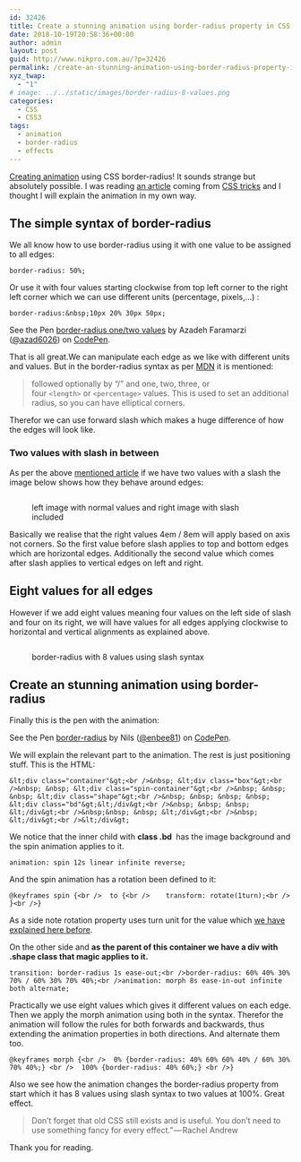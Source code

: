 ```yaml
---
id: 32426
title: Create a stunning animation using border-radius property in CSS
date: 2018-10-19T20:58:36+00:00
author: admin
layout: post
guid: http://www.nikpro.com.au/?p=32426
permalink: /create-an-stunning-animation-using-border-radius-property-in-css/
xyz_twap:
  - "1"
# image: ../../static/images/border-radius-8-values.png
categories:
  - CSS
  - CSS3
tags:
  - animation
  - border-radius
  - effects
---
```

[Creating animation](http://www.nikpro.com.au/learn-how-to-use-css-animation-using-keyframes-with-examples/) using CSS border-radius! It sounds strange but absolutely possible. I was reading <a href="https://9elements.com/io/css-border-radius/" target="_blank" rel="noreferrer noopener">an article</a>&nbsp;coming from <a href="https://css-tricks.com/" target="_blank" rel="noreferrer noopener">CSS tricks</a>&nbsp;and I thought I will explain the animation in my own way.

## The simple syntax of border-radius

We all know how to use border-radius using it with one value to be assigned to all edges:

```border-radius: 50%;```

Or use it with four values starting clockwise from top left corner to the right left corner which we can use different units (percentage, pixels,&#8230;) :

```border-radius:&nbsp;10px 20% 30px 50px;```

<p data-height="265" data-theme-id="0" data-slug-hash="NOMYjJ" data-default-tab="css,result" data-user="azad6026" data-pen-title="border-radius one/two values" class="codepen">
  See the Pen <a href="https://codepen.io/azad6026/pen/NOMYjJ/">border-radius one/two values</a> by Azadeh Faramarzi (<a href="https://codepen.io/azad6026">@azad6026</a>) on <a href="https://codepen.io">CodePen</a>.
</p>

That is all great.We can manipulate each edge as we like with different units and values. But in the border-radius syntax as per <a href="https://developer.mozilla.org/en-US/docs/Web/CSS/border-radius" target="_blank" rel="noreferrer noopener">MDN</a> it is mentioned:

<blockquote class="wp-block-quote">
  <p>
    followed optionally by &#8220;/&#8221; and one, two, three, or four&nbsp;<code>&lt;length&gt;</code>&nbsp;or&nbsp;<code>&lt;percentage&gt;</code>&nbsp;values. This is used to set an additional radius, so you can have elliptical corners.
  </p>
</blockquote>

Therefor we can use forward slash which makes a huge difference of how the edges will look like.

### Two values with slash in between

As per the above <a href="https://9elements.com/io/css-border-radius/" target="_blank" rel="noreferrer noopener">mentioned article</a>&nbsp;if we have two values with a slash the image below shows how they behave around edges:<figure class="wp-block-image">

<img src="http://www.nikpro.com.autwo-values.png" alt="" class="wp-image-32428" srcset="http://testgatsby.localtwo-values.png 1000w, http://testgatsby.localtwo-values-300x203.png 300w, http://testgatsby.localtwo-values-768x519.png 768w" sizes="(max-width: 1000px) 100vw, 1000px" /> <figcaption>left image with normal values and right image with slash included</figcaption></figure> 

Basically we realise that the right values 4em / 8em will apply based on axis not corners. So the first value before slash applies to top and bottom edges which are horizontal edges. Additionally the second value which comes after slash applies to vertical edges on left and right.

## Eight values for all edges

However if we add eight values meaning four values on the left side of slash and four on its right, we will have values for all edges applying clockwise to horizontal and vertical alignments as explained above.<figure class="wp-block-image">

<img src="http://www.nikpro.com.auborder-radius-8-values.png" alt="" class="wp-image-32429" srcset="http://testgatsby.localborder-radius-8-values.png 800w, http://testgatsby.localborder-radius-8-values-300x236.png 300w, http://testgatsby.localborder-radius-8-values-768x604.png 768w" sizes="(max-width: 800px) 100vw, 800px" /> <figcaption>border-radius with 8 values using slash syntax</figcaption></figure> 

## Create an stunning animation using border-radius

Finally this is the pen with the animation:

<p data-height="300" data-theme-id="0" data-slug-hash="LBMKqV" data-default-tab="css,result" data-user="enbee81" data-pen-title="border-radius" class="codepen">
  See the Pen <a href="https://codepen.io/enbee81/pen/LBMKqV/">border-radius</a> by Nils (<a href="https://codepen.io/enbee81">@enbee81</a>) on <a href="https://codepen.io">CodePen</a>.
</p>

We will explain the relevant part to the animation. The rest is just positioning stuff. This is the HTML:

```&lt;div class="container"&gt;<br />&nbsp; &lt;div class="box"&gt;<br />&nbsp; &nbsp; &lt;div class="spin-container"&gt;<br />&nbsp; &nbsp; &nbsp; &lt;div class="shape"&gt;<br />&nbsp; &nbsp; &nbsp; &nbsp; &lt;div class="bd"&gt;&lt;/div&gt;<br />&nbsp; &nbsp; &nbsp; &lt;/div&gt;<br />&nbsp;&nbsp; &nbsp; &lt;/div&gt;<br />&nbsp; &lt;/div&gt;<br />&lt;/div&gt;                 ```

We notice that the inner child with **class .bd&nbsp;**&nbsp;has the image background and the spin animation applies to it.

```animation: spin 12s linear infinite reverse;```

And the spin animation has a rotation been defined to it:

```@keyframes spin {<br />  to {<br />    transform: rotate(1turn);<br />  }<br />}```

As a side note rotation property uses turn unit for the value which [we have explained here before](http://www.nikpro.com.au/angle-value-in-css-explained-degrees-gradians-radians-or-turns-units/).

On the other side and **as the parent of this container we have a div with .shape class that magic applies to it.**

```transition: border-radius 1s ease-out;<br />border-radius: 60% 40% 30% 70% / 60% 30% 70% 40%;<br />animation: morph 8s ease-in-out infinite both alternate;```

Practically we use eight values which gives it different values on each edge. Then we apply the morph animation using both in the syntax.&nbsp;Therefor the animation will follow the rules for both forwards and backwards, thus extending the animation properties in both directions. And alternate them too.

```@keyframes morph {<br />  0% {border-radius: 40% 60% 60% 40% / 60% 30% 70% 40%;} <br />  100% {border-radius: 40% 60%;} <br />}```

Also we see how the animation changes the border-radius property from start which it has 8 values using slash syntax to two values at 100%. Great effect.

<blockquote class="wp-block-quote">
  <p>
    Don’t forget that old CSS still exists and is useful. You don’t need to use something fancy for every effect.” — Rachel Andrew
  </p>
</blockquote>

Thank you for reading.